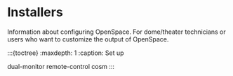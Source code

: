 # Installers
Information about configuring OpenSpace. For dome/theater technicians or users who want to customize the output of OpenSpace.

:::{toctree}
:maxdepth: 1
:caption: Set up

dual-monitor
remote-control
cosm
:::
